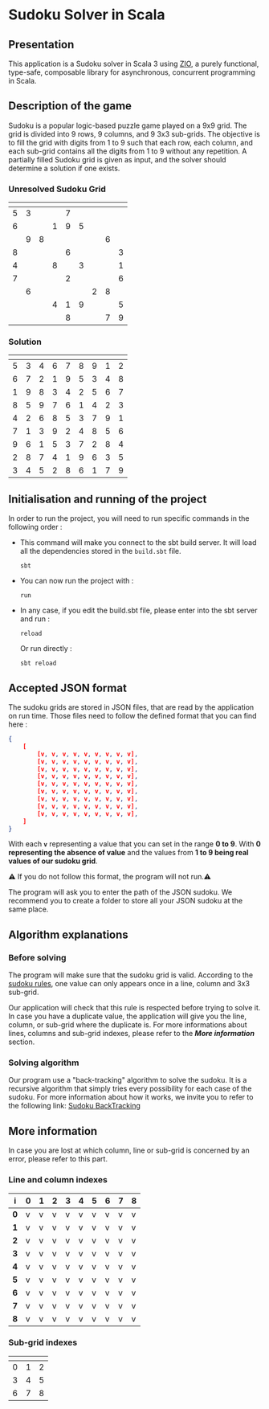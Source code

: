 # Sudoku Solver in Scala

## Presentation

This application is a Sudoku solver in Scala 3 using [ZIO](https://zio.dev/overview/getting-started), a purely functional, type-safe, composable library for asynchronous, concurrent programming in Scala. 

## Description of the game

Sudoku is a popular logic-based puzzle game played on a 9x9 grid. The grid is divided into 9 rows, 9 columns, and 9 3x3 sub-grids. The objective is to fill the grid with digits from 1 to 9 such that each row, each column, and each sub-grid contains all the digits from 1 to 9 without any repetition. A partially filled Sudoku grid is given as input, and the solver should determine a solution if one exists.

### Unresolved Sudoku Grid

| <!-- -->| <!-- --> | <!-- --> | <!-- --> | <!-- --> | <!-- --> |<!-- -->| <!-- --> | <!-- --> |
|---|---|---|---|---|---|---|---|---|
| 5 | 3 |   |   | 7 |   |   |   |   |
| 6 |   |   | 1 | 9 | 5 |   |   |   |
|   | 9 | 8 |   |   |   |   | 6 |   |
| 8 |   |   |   | 6 |   |   |   | 3 |
| 4 |   |   | 8 |   | 3 |   |   | 1 |
| 7 |   |   |   | 2 |   |   |   | 6 |
|   | 6 |   |   |   |   | 2 | 8 |   |
|   |   |   | 4 | 1 | 9 |   |   | 5 |
|   |   |   |   | 8 |   |   | 7 | 9 |

### Solution
| <!-- -->| <!-- --> | <!-- --> | <!-- --> | <!-- --> | <!-- --> |<!-- -->| <!-- --> | <!-- --> |
|---|---|---|---|---|---|---|---|---|
| 5 | 3 | 4 | 6 | 7 | 8 | 9 | 1 | 2 |
| 6 | 7 | 2 | 1 | 9 | 5 | 3 | 4 | 8 |
| 1 | 9 | 8 | 3 | 4 | 2 | 5 | 6 | 7 |
| 8 | 5 | 9 | 7 | 6 | 1 | 4 | 2 | 3 |
| 4 | 2 | 6 | 8 | 5 | 3 | 7 | 9 | 1 |
| 7 | 1 | 3 | 9 | 2 | 4 | 8 | 5 | 6 |
| 9 | 6 | 1 | 5 | 3 | 7 | 2 | 8 | 4 |
| 2 | 8 | 7 | 4 | 1 | 9 | 6 | 3 | 5 |
| 3 | 4 | 5 | 2 | 8 | 6 | 1 | 7 | 9 |

## Initialisation and running of the project

In order to run the project, you will need to run specific commands in the following order :

- This command will make you connect to the sbt build server. It will load all the dependencies stored in the `build.sbt` file.
  ```
  sbt
  ```

- You can now run the project with :
  ```
  run
  ```

- In any case, if you edit the build.sbt file, please enter into the sbt server and run :
  ```
  reload
  ```
  Or run directly :
  ```
  sbt reload
  ```

## Accepted JSON format

The sudoku grids are stored in JSON files, that are read by the application on run time. Those files need to follow the defined format that you can find here :

```json
{
    [
        [v, v, v, v, v, v, v, v, v],
        [v, v, v, v, v, v, v, v, v],
        [v, v, v, v, v, v, v, v, v],
        [v, v, v, v, v, v, v, v, v],
        [v, v, v, v, v, v, v, v, v],
        [v, v, v, v, v, v, v, v, v],
        [v, v, v, v, v, v, v, v, v],
        [v, v, v, v, v, v, v, v, v],
        [v, v, v, v, v, v, v, v, v],
    ]
}
```

With each **`v`** representing a value that you can set in the range **0 to 9**. With **0 representing the absence of value** and the values from **1 to 9 being real values of our sudoku grid**.

⚠️ If you do not follow this format, the program will not run.⚠️

The program will ask you to enter the path of the JSON sudoku. We recommend you to create a folder to store all your JSON sudoku at the same place. 

## Algorithm explanations

### Before solving

The program will make sure that the sudoku grid is valid. According to the [sudoku rules](https://www.sudokuonline.io/tips/sudoku-rules), one value can only appears once in a line, column and 3x3 sub-grid.

Our application will check that this rule is respected before trying to solve it. In case you have a duplicate value, the application will give you the line, column, or sub-grid where the duplicate is. For more informations about lines, columns and sub-grid indexes, please refer to the ***More information*** section.

### Solving algorithm

Our program use a "back-tracking" algorithm to solve the sudoku. It is a recursive algorithm that simply tries every possibility for each case of the sudoku. For more information about how it works, we invite you to refer to the following link: [Sudoku BackTracking](https://en.wikipedia.org/wiki/Sudoku_solving_algorithms#Backtracking)


## More information

In case you are lost at which column, line or sub-grid is concerned by an error, please refer to this part.

### Line and column indexes

|   i   | 0 | 1 | 2 | 3 | 4 | 5 | 6 | 7 | 8 |
|-------|---|---|---|---|---|---|---|---|---|
| **0** | v | v | v | v | v | v | v | v | v |
| **1** | v | v | v | v | v | v | v | v | v |
| **2** | v | v | v | v | v | v | v | v | v |
| **3** | v | v | v | v | v | v | v | v | v |
| **4** | v | v | v | v | v | v | v | v | v |
| **5** | v | v | v | v | v | v | v | v | v |
| **6** | v | v | v | v | v | v | v | v | v |
| **7** | v | v | v | v | v | v | v | v | v |
| **8** | v | v | v | v | v | v | v | v | v |

### Sub-grid indexes

| <!--  --> | <!--  --> | <!--  --> |
| :-------: | :-------: | :-------: |
|     0     |     1     |     2     |
|     3     |     4     |     5     |
|     6     |     7     |     8     |
